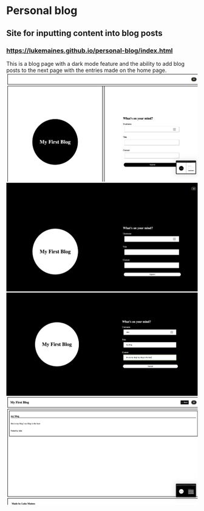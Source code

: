 # Personal blog
## Site for inputting content into blog posts
### https://lukemaines.github.io/personal-blog/index.html
This is a blog page with a dark mode feature and the ability to add blog posts to the next page with the entries made on the home page.
![screenshot1](/assets/screenshot-1.png)
![screenshot2](/assets/screenshot-2.png)
![screenshot3](/assets/screenshot-3.png)
![screenshot4](/assets/screenshot-4.png)


